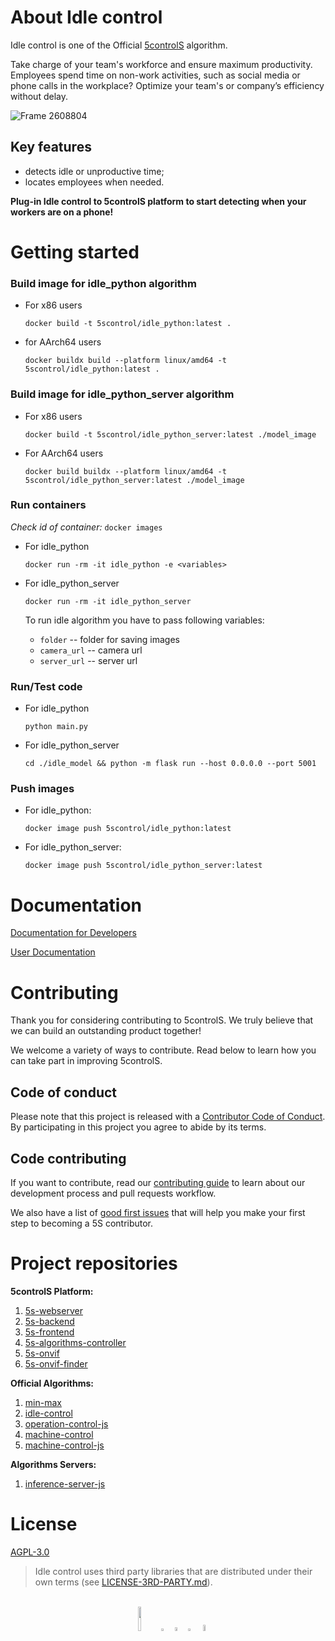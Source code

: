 # About Idle control
Idle control is one of the Official [5controlS](https://5controls.com/) algorithm.

Take charge of your team's workforce and ensure maximum productivity. Employees spend time on non-work activities, such as social media or phone calls in the workplace? Optimize your team's or company’s efficiency without delay.

![Frame 2608804](https://github.com/5sControl/idle-control/assets/131950264/4f1ceac2-c24f-4738-a6f4-1c0d6532d62d)


## Key features

- detects idle or unproductive time;
- locates employees when needed.

**Plug-in Idle control to 5controlS platform to start detecting when your workers are on a phone!**

# Getting started 

### Build image for idle_python algorithm
- For x86 users

    ```docker build -t 5scontrol/idle_python:latest .```

- for AArch64 users 

    ```docker buildx build --platform linux/amd64 -t 5scontrol/idle_python:latest .```


### Build image for idle_python_server algorithm

- For x86 users

    ```docker build -t 5scontrol/idle_python_server:latest ./model_image```

- For AArch64 users 

    ```docker build buildx --platform linux/amd64 -t 5scontrol/idle_python_server:latest ./model_image```



### Run containers

*Check id of container:* ```docker images```

- For idle_python

    ```docker run -rm -it idle_python -e <variables>```

- For idle_python_server

    ```docker run -rm -it idle_python_server```

  To run idle algorithm you have to pass following variables:
    - ```folder``` -- folder for saving images
    - ```camera_url``` -- camera url
    - ```server_url``` -- server url


### Run/Test code

- For idle_python

  ```python main.py```

- For idle_python_server

  ```cd ./idle_model && python -m flask run --host 0.0.0.0 --port 5001```


### Push images

- For idle_python:

  ```docker image push 5scontrol/idle_python:latest```

- For idle_python_server:

  ```docker image push 5scontrol/idle_python_server:latest```


# **Documentation**

[Documentation for Developers](https://github.com/5sControl/5s-dev-documentation/wiki)

[User Documentation](https://github.com/5sControl/Manufacturing-Automatization-Enterprise/wiki)

# **Contributing**
Thank you for considering contributing to 5controlS. We truly believe that we can build an outstanding product together!

We welcome a variety of ways to contribute. Read below to learn how you can take part in improving 5controlS.

## **Code of conduct**

Please note that this project is released with a [Contributor Code of Conduct](CODE_OF_CONDUCT.md). By participating in this project you agree to abide by its terms.

## Code contributing

If you want to contribute, read  our [contributing guide](CONTRIBUTING.md) to learn about our development process and pull requests workflow.

We also have a list of [good first issues](https://github.com/5sControl/idle-control/issues?q=is%3Aopen+is%3Aissue+label%3A%22good+first+issue%22) that will help you make your first step to beсoming a 5S contributor.


# **Project repositories**

**5controlS Platform:**
1. [5s-webserver](https://github.com/5sControl/5s-webserver)
2. [5s-backend](https://github.com/5sControl/5s-backend)
3. [5s-frontend](https://github.com/5sControl/5s-frontend)
4. [5s-algorithms-controller](https://github.com/5sControl/5s-algorithms-controller)
5. [5s-onvif](https://github.com/5sControl/5s-onvif)
6. [5s-onvif-finder](https://github.com/5sControl/5s-onvif-finder)
  
**Official Algorithms:**
1. [min-max](https://github.com/5sControl/min-max)
2. [idle-control](https://github.com/5sControl/idle-control)
3. [operation-control-js](https://github.com/5sControl/operation-control-js)
4. [machine-control](https://github.com/5sControl/machine-control)
5. [machine-control-js](https://github.com/5sControl/machine-control-js)

**Algorithms Servers:**
1. [inference-server-js](https://github.com/5sControl/inference-server-js)

# **License**

[AGPL-3.0](LICENSE)

> Idle control uses third party libraries that are distributed under their own terms (see [LICENSE-3RD-PARTY.md](https://github.com/5sControl/idle-control/blob/main/LICENSE-3RD-PARTY.md)).<br>

<br>
<div align="center">
  <a href="https://5controls.com/" style="text-decoration:none;">
    <img src="https://github.com/5sControl/Manufacturing-Automatization-Enterprise/blob/3bafa5805821a34e8b825df7cc78e00543fd7a58/assets/Property%201%3DVariant4.png" width="10%" alt="" /></a> 
  <img src="https://github.com/5sControl/5s-backend/assets/131950264/d48bcf5c-8aa6-42c4-a47d-5548ae23940d" width="3%" alt="" />
  <a href="https://github.com/5sControl" style="text-decoration:none;">
    <img src="https://github.com/5sControl/Manufacturing-Automatization-Enterprise/blob/3bafa5805821a34e8b825df7cc78e00543fd7a58/assets/github.png" width="4%" alt="" /></a>
  <img src="https://github.com/5sControl/5s-backend/assets/131950264/d48bcf5c-8aa6-42c4-a47d-5548ae23940d" width="3%" alt="" />
  <a href="https://www.youtube.com/@5scontrol" style="text-decoration:none;">
    <img src="https://github.com/5sControl/Manufacturing-Automatization-Enterprise/blob/ebf176c81fdb62d81b2555cb6228adc074f60be0/assets/youtube%20(1).png" width="5%" alt="" /></a>
</div>

